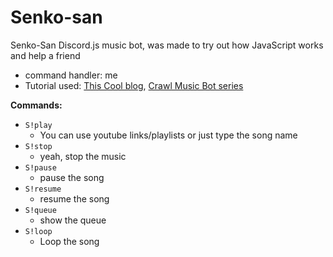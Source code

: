 # Senko-san
Senko-San Discord.js music bot, was made to try out how JavaScript works and help a friend

- command handler: me
- Tutorial used: [This Cool blog](https://gabrieltanner.org/blog/dicord-music-bot), [Crawl Music Bot series](https://www.youtube.com/c/CrawlToGo/featured)


**Commands:**
- `S!play`
    - You can use youtube links/playlists or just type the song name
- `S!stop`
    -  yeah, stop the music
- `S!pause`
    - pause the song
- `S!resume`
    - resume the song
- `S!queue`
    - show the queue
- `S!loop`
    - Loop the song
